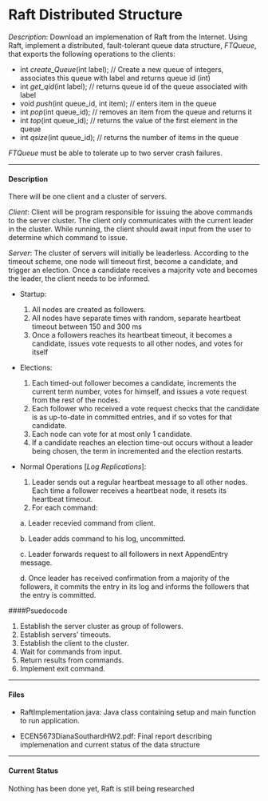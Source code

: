 # Raft Distributed Structure

*Description*: Download an implemenation of Raft from the Internet. Using Raft, implement a distributed, fault-tolerant queue data structure, _FTQueue_, that exports the following operations to the clients:

- int _create\_Queue_(int label); // Create a new queue of integers, associates this queue with label and returns queue id (int)
- int _get\_qid_(int label); // returns queue id of the queue associated with label
- void _push_(int queue\_id, int item); // enters item in the queue
- int _pop_(int queue\_id); // removes an item from the queue and returns it
- int _top_(int queue\_id); // returns the value of the first element in the queue
- int _qsize_(int queue\_id); // returns the number of items in the queue

_FTQueue_ must be able to tolerate up to two server crash failures.

***

#### Description

There will be one client and a cluster of servers.

*Client*: Client will be program responsible for issuing the above commands to the server cluster. The client only communicates with
the current leader in the cluster. While running, the client should await input from the user to determine which command to issue.

*Server*: The cluster of servers will initially be leaderless. According to the timeout scheme, one node will timeout first, become a candidate, and trigger an election. Once a candidate receives a majority vote and becomes the leader, the client needs to be informed.
- Startup:
  1. All nodes are created as followers.
  2. All nodes have separate times with random, separate heartbeat timeout between 150 and 300 ms
  3. Once a followers reaches its heartbeat timeout, it becomes a candidate, issues vote requests to all other nodes, and votes for itself

- Elections:
  1. Each timed-out follower becomes a candidate, increments the current term number, votes for himself, and issues a vote request from the rest of the nodes.
  2. Each follower who received a vote request checks that the candidate is as up-to-date in committed entries, and if so votes for that candidate.
  3. Each node can vote for at most only 1 candidate.
  4. If a candidate reaches an election time-out occurs without a leader being chosen, the term in incremented and the election restarts.

- Normal Operations [_Log Replications_]:
  1. Leader sends out a regular heartbeat message to all other nodes. Each time a follower receives a heartbeat node, it resets its heartbeat timeout.
  2. For each command:
    
    a. Leader recevied command from client.
    
    b. Leader adds command to his log, uncommitted.
    
    c. Leader forwards request to all followers in next AppendEntry message.
    
    d. Once leader has received confirmation from a majority of the followers, it commits the entry in its log and informs the followers that the entry is committed.

####Psuedocode
  1. Establish the server cluster as group of followers.
  2. Establish servers' timeouts.
  3. Establish the client to the cluster.
  4. Wait for commands from input.
  5. Return results from commands.
  6. Implement exit command.

***

#### Files

- RaftImplementation.java: Java class containing setup and main function to run application.

- ECEN5673DianaSouthardHW2.pdf: Final report describing implemenation and current status of the data structure

***

#### Current Status

Nothing has been done yet, Raft is still being researched
